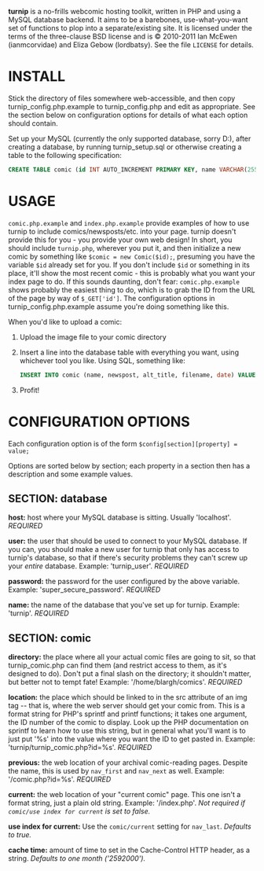 **turnip** is a no-frills webcomic hosting toolkit, written in PHP and using a MySQL database backend. It aims to be a barebones, use-what-you-want set of functions to plop into a separate/existing site. It is licensed under the terms of the three-clause BSD license and is © 2010-2011 Ian McEwen (ianmcorvidae) and Eliza Gebow (lordbatsy). See the file `LICENSE` for details.

INSTALL
=======
Stick the directory of files somewhere web-accessible, and then copy turnip_config.php.example to turnip_config.php and edit as appropriate. See the section below on configuration options for details of what each option should contain.

Set up your MySQL (currently the only supported database, sorry D:), after creating a database, by running turnip_setup.sql or otherwise creating a table to the following specification:

```sql
CREATE TABLE comic (id INT AUTO_INCREMENT PRIMARY KEY, name VARCHAR(255), newspost TEXT, alt_title TEXT, filename VARCHAR(255) NOT NULL, date CHAR(10) DEFAULT '0000-00-00');
```

USAGE
=====
`comic.php.example` and `index.php.example` provide examples of how to use turnip to include comics/newsposts/etc. into your page. turnip doesn't provide this for you - you provide your own web design! In short, you should include `turnip.php`, wherever you put it, and then initialize a new comic by something like `$comic = new Comic($id);`, presuming you have the variable `$id` already set for you. If you don't include `$id` or something in its place, it'll show the most recent comic - this is probably what you want your index page to do. If this sounds daunting, don't fear: `comic.php.example` shows probably the easiest thing to do, which is to grab the ID from the URL of the page by way of `$_GET['id']`. The configuration options in turnip_config.php.example assume you're doing something like this. 

When you'd like to upload a comic:

1. Upload the image file to your comic directory
2. Insert a line into the database table with everything you want, using whichever tool you like. Using SQL, something like: 

    ```sql
    INSERT INTO comic (name, newspost, alt_title, filename, date) VALUES ('some awesome name', 'hey look, a newspost', 'here\'s what\'ll go in the title tag', 'comic0567.png', '2099-07-18');
    ```
3. Profit!

CONFIGURATION OPTIONS
=====================
Each configuration option is of the form `$config[section][property] = value;`

Options are sorted below by section; each property in a section then has a description and some example values.

SECTION: database
-----------------

**host:** host where your MySQL database is sitting. Usually 'localhost'. *REQUIRED*

**user:** the user that should be used to connect to your MySQL database. If you can, you should make a new user for turnip that only has access to turnip's database, so that if there's security problems they can't screw up your *entire* database. Example: 'turnip_user'. *REQUIRED*

**password:** the password for the user configured by the above variable. Example: 'super_secure_password'. *REQUIRED*

**name:** the name of the database that you've set up for turnip. Example: 'turnip'. *REQUIRED*

SECTION: comic
--------------

**directory:** the place where all your actual comic files are going to sit, so that turnip_comic.php can find them (and restrict access to them, as it's designed to do). Don't put a final slash on the directory; it shouldn't matter, but better not to tempt fate! Example: '/home/blargh/comics'. *REQUIRED*

**location:** the place which should be linked to in the src attribute of an img tag -- that is, where the web server should get your comic from. This is a format string for PHP's sprintf and printf functions; it takes one argument, the ID number of the comic to display. Look up the PHP documentation on sprintf to learn how to use this string, but in general what you'll want is to just put '%s' into the value where you want the ID to get pasted in. Example: 'turnip/turnip_comic.php?id=%s'. *REQUIRED*

**previous:** the web location of your archival comic-reading pages. Despite the name, this is used by `nav_first` and `nav_next` as well. Example: '/comic.php?id=%s'. *REQUIRED*

**current:** the web location of your "current comic" page. This one isn't a format string, just a plain old string. Example: '/index.php'. *Not required if `comic/use index for current` is set to false.*

**use index for current:** Use the `comic/current` setting for `nav_last`. *Defaults to true.*

**cache time:** amount of time to set in the Cache-Control HTTP header, as a string. *Defaults to one month ('2592000').*
